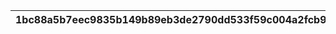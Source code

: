 |1bc88a5b7eec9835b149b89eb3de2790dd533f59c004a2fcb91444c7bafad4cd|a4490c8726ae97b1840807cbaa308b53b329cac4676786f6f89f85e6eed1feba|95d9ffcdc1c4d9b96041c367bdaf01a9feec8c0060b31c453bd7ce04a2273bb6|658e77f440b9351810f86f02766e688f0c79980b88501eff4067eec76f8b4ea0|ea37d72f12f65c025ce9f96ca0c1ffc6ee3e0e9a228c1e3d67121d17bfa7540e|
| --- | --- | --- | --- | --- |